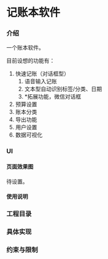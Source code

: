 # 记账本软件

### 介绍

一个账本软件。

目前设想的功能有：  
1. 快速记账（对话框型）
   1. 语音输入记账
   2. 文本型自动识别标签/分类、日期
   3. *拓展功能，微信对话框
2. 预算设置
3. 账本分类
4. 导出功能
5. 用户设置
6. 数据可视化

### UI
#### 页面效果图
待设置。
#### 使用说明

### 工程目录

### 具体实现

### 约束与限制